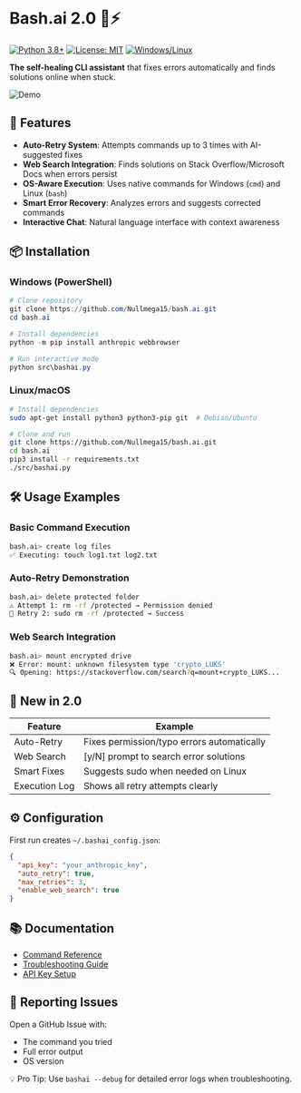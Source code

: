# Bash.ai 2.0 🤖⚡

[![Python 3.8+](https://img.shields.io/badge/python-3.8+-blue)](https://www.python.org/)
[![License: MIT](https://img.shields.io/badge/license-MIT-green)](LICENSE)
[![Windows/Linux](https://img.shields.io/badge/platform-Windows%20%7C%20Linux-lightgrey)](https://github.com/Nullmega15/bash.ai)

**The self-healing CLI assistant** that fixes errors automatically and finds solutions online when stuck.

![Demo](https://github.com/Nullmega15/bash.ai/blob/main/docs/retry-demo.gif?raw=true)

## 🚀 Features

- **Auto-Retry System**: Attempts commands up to 3 times with AI-suggested fixes
- **Web Search Integration**: Finds solutions on Stack Overflow/Microsoft Docs when errors persist
- **OS-Aware Execution**: Uses native commands for Windows (`cmd`) and Linux (`bash`)
- **Smart Error Recovery**: Analyzes errors and suggests corrected commands
- **Interactive Chat**: Natural language interface with context awareness

## 📦 Installation

### Windows (PowerShell)
```powershell
# Clone repository
git clone https://github.com/Nullmega15/bash.ai.git
cd bash.ai

# Install dependencies
python -m pip install anthropic webbrowser

# Run interactive mode
python src\bashai.py
```

### Linux/macOS
```bash
# Install dependencies
sudo apt-get install python3 python3-pip git  # Debian/Ubuntu

# Clone and run
git clone https://github.com/Nullmega15/bash.ai.git
cd bash.ai
pip3 install -r requirements.txt
./src/bashai.py
```

## 🛠️ Usage Examples

### Basic Command Execution
```bash
bash.ai> create log files
✅ Executing: touch log1.txt log2.txt
```

### Auto-Retry Demonstration
```bash
bash.ai> delete protected folder
⚠️ Attempt 1: rm -rf /protected → Permission denied
🔄 Retry 2: sudo rm -rf /protected → Success
```

### Web Search Integration
```bash
bash.ai> mount encrypted drive
❌ Error: mount: unknown filesystem type 'crypto_LUKS'
🔍 Opening: https://stackoverflow.com/search?q=mount+crypto_LUKS...
```

## 🌟 New in 2.0

| Feature     | Example                                  |
|-------------|------------------------------------------|
| Auto-Retry  | Fixes permission/typo errors automatically |
| Web Search  | [y/N] prompt to search error solutions   |
| Smart Fixes | Suggests sudo when needed on Linux       |
| Execution Log | Shows all retry attempts clearly       |

## ⚙️ Configuration

First run creates `~/.bashai_config.json`:

```json
{
  "api_key": "your_anthropic_key",
  "auto_retry": true,
  "max_retries": 3,
  "enable_web_search": true
}
```

## 📚 Documentation

- [Command Reference](docs/command_reference.md)
- [Troubleshooting Guide](docs/troubleshooting.md)
- [API Key Setup](docs/api_key_setup.md)

## 🐛 Reporting Issues

Open a GitHub Issue with:

- The command you tried
- Full error output
- OS version

💡 Pro Tip: Use `bashai --debug` for detailed error logs when troubleshooting.
